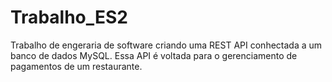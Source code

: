 # Trabalho_ES2
Trabalho de engeraria de software criando uma REST API conhectada a um banco de dados MySQL. Essa API é voltada para o gerenciamento de pagamentos de um restaurante.
